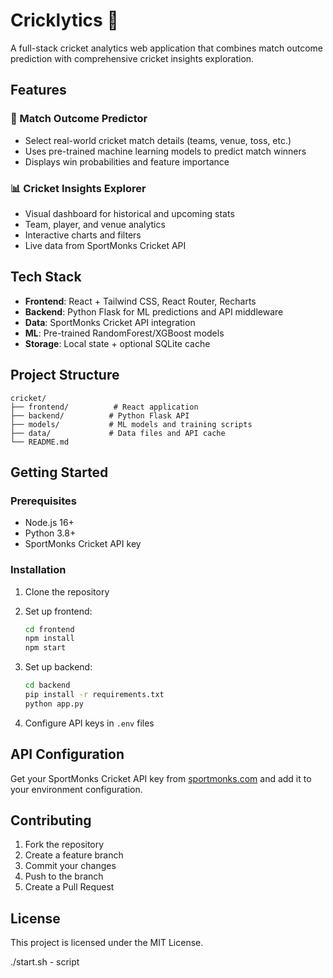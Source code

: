 # Cricklytics 🏏

A full-stack cricket analytics web application that combines match outcome prediction with comprehensive cricket insights exploration.

## Features

### 🎯 Match Outcome Predictor
- Select real-world cricket match details (teams, venue, toss, etc.)
- Uses pre-trained machine learning models to predict match winners
- Displays win probabilities and feature importance

### 📊 Cricket Insights Explorer
- Visual dashboard for historical and upcoming stats
- Team, player, and venue analytics
- Interactive charts and filters
- Live data from SportMonks Cricket API

## Tech Stack

- **Frontend**: React + Tailwind CSS, React Router, Recharts
- **Backend**: Python Flask for ML predictions and API middleware
- **Data**: SportMonks Cricket API integration
- **ML**: Pre-trained RandomForest/XGBoost models
- **Storage**: Local state + optional SQLite cache

## Project Structure

```
cricket/
├── frontend/          # React application
├── backend/          # Python Flask API
├── models/           # ML models and training scripts
├── data/             # Data files and API cache
└── README.md
```

## Getting Started

### Prerequisites
- Node.js 16+
- Python 3.8+
- SportMonks Cricket API key

### Installation

1. Clone the repository
2. Set up frontend:
   ```bash
   cd frontend
   npm install
   npm start
   ```

3. Set up backend:
   ```bash
   cd backend
   pip install -r requirements.txt
   python app.py
   ```

4. Configure API keys in `.env` files

## API Configuration

Get your SportMonks Cricket API key from [sportmonks.com](https://sportmonks.com) and add it to your environment configuration.

## Contributing

1. Fork the repository
2. Create a feature branch
3. Commit your changes
4. Push to the branch
5. Create a Pull Request

## License

This project is licensed under the MIT License. 

./start.sh - script